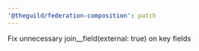```yaml
---
'@theguild/federation-composition': patch
---
```


Fix unnecessary join\_\_field(external: true) on key fields
